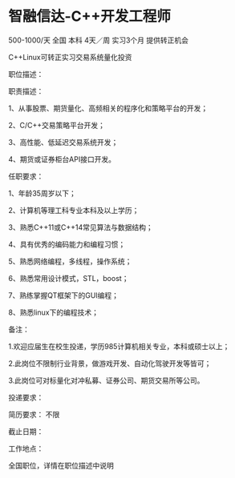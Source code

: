 # 智融信达-C++开发工程师

500-1000/天 全国 本科 4天／周 实习3个月 提供转正机会

C++Linux可转正实习交易系统量化投资

职位描述：

职责描述：

1、从事股票、期货量化、高频相关的程序化和策略平台的开发；

2、C/C++交易策略平台开发；

3、高性能、低延迟交易系统开发；

4、期货或证券柜台API接口开发。

任职要求：

1、年龄35周岁以下；

2、计算机等理工科专业本科及以上学历；

3、熟悉C++11或C++14常见算法与数据结构；

4、具有优秀的编码能力和编程习惯；

5、熟悉网络编程，多线程，操作系统；

6、熟悉常用设计模式，STL，boost；

7、熟练掌握QT框架下的GUI编程；

8、熟悉linux下的编程技术；

备注：

1.欢迎应届生在校生投递，学历985计算机相关专业，本科或硕士以上；

2.此岗位不限制行业背景，做游戏开发、自动化驾驶开发等皆可；

3.此岗位可对标量化对冲私募、证券公司、期货交易所等公司。

投递要求：

简历要求： 不限

截止日期：

工作地点：

全国职位，详情在职位描述中说明